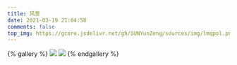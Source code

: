 ```yaml
---
title: 风景
date: 2021-03-19 21:04:58
comments: false
top_img: https://gcore.jsdelivr.net/gh/SUNYunZeng/sources/img/lmqpol.png
---
```


{% gallery %}
![](https://gcore.jsdelivr.net/gh/SUNYunZeng/sources/img/lmqpol.png)
![](https://gcore.jsdelivr.net/gh/SUNYunZeng/sources/img/cloud.png)
{% endgallery %}